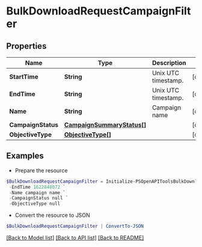 # BulkDownloadRequestCampaignFilter
## Properties

Name | Type | Description | Notes
------------ | ------------- | ------------- | -------------
**StartTime** | **String** | Unix UTC timestamp. | [optional] 
**EndTime** | **String** | Unix UTC timestamp. | [optional] 
**Name** | **String** | Campaign name | [optional] 
**CampaignStatus** | [**CampaignSummaryStatus[]**](CampaignSummaryStatus.md) |  | [optional] 
**ObjectiveType** | [**ObjectiveType[]**](ObjectiveType.md) |  | [optional] 

## Examples

- Prepare the resource
```powershell
$BulkDownloadRequestCampaignFilter = Initialize-PSOpenAPIToolsBulkDownloadRequestCampaignFilter  -StartTime 1622848072 `
 -EndTime 1622848072 `
 -Name campaign name `
 -CampaignStatus null `
 -ObjectiveType null
```

- Convert the resource to JSON
```powershell
$BulkDownloadRequestCampaignFilter | ConvertTo-JSON
```

[[Back to Model list]](../README.md#documentation-for-models) [[Back to API list]](../README.md#documentation-for-api-endpoints) [[Back to README]](../README.md)

